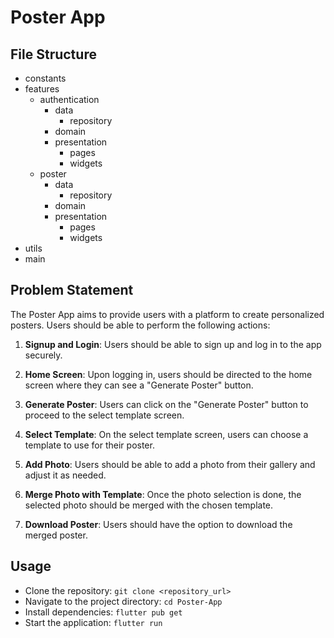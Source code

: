 # Poster App

## File Structure

- constants
- features
    - authentication
        - data
            - repository 
        - domain
        - presentation
            - pages
            - widgets
    - poster
        - data
            - repository 
        - domain
        - presentation
            - pages
            - widgets
- utils
- main


## Problem Statement

The Poster App aims to provide users with a platform to create personalized posters. Users should be able to perform the following actions:

1. **Signup and Login**: Users should be able to sign up and log in to the app securely.

2. **Home Screen**: Upon logging in, users should be directed to the home screen where they can see a "Generate Poster" button.

3. **Generate Poster**: Users can click on the "Generate Poster" button to proceed to the select template screen.

4. **Select Template**: On the select template screen, users can choose a template to use for their poster.

5. **Add Photo**: Users should be able to add a photo from their gallery and adjust it as needed.

6. **Merge Photo with Template**: Once the photo selection is done, the selected photo should be merged with the chosen template.

7. **Download Poster**: Users should have the option to download the merged poster.

## Usage

- Clone the repository: `git clone <repository_url>`
- Navigate to the project directory: `cd Poster-App`
- Install dependencies: `flutter pub get`
- Start the application: `flutter run`
